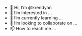 - 👋 Hi, I’m @krendyan
- 👀 I’m interested in ...
- 🌱 I’m currently learning ...
- 💞️ I’m looking to collaborate on ...
- 📫 How to reach me ...

<!---
krendyan/krendyan is a ✨ special ✨ repository because its `README.md` (this file) appears on your GitHub profile.
You can click the Preview link to take a look at your changes.
--->
